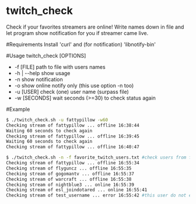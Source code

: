 # twitch_check
Check if your favorites streamers are online! Write names down in file and let program show notification for you if streamer came live.

#Requirements
Install 'curl' and (for notification) 'libnotify-bin'

#Usage
twitch_check [OPTIONS]
*	-f [FILE]    path to file with users names
*   -h | --help  show usage
*	-n           show notification
*	-o           show online notify only (this use option -n too)
*	-u [USER]    check (one) user name (surpass file)
*	-w [SECONDS] wait seconds (>=30) to check status again

#Example
```bash
$ ./twitch_check.sh -u fattypillow -w60
Checking stream of fattypillow ... offline 16:38:44
Waiting 60 seconds to check again
Checking stream of fattypillow ... offline 16:39:45
Waiting 60 seconds to check again
Checking stream of fattypillow ... offline 16:40:47
```
```bash
$ ./twitch_check.sh -n -f favorite_twitch_users.txt #check users from file and show notification (require libnotify-bin)
Checking stream of fattypillow ... offline 16:55:34
Checking stream of flyguncz ... offline 16:55:35
Checking stream of gogomantv ... offline 16:55:37
Checking stream of warcraft ... offline 16:55:38
Checking stream of nightblue3 ... online 16:55:39
Checking stream of esl_joindotared ... online 16:55:41
Checking stream of test_username ... error 16:55:42 #this user do not exist!
```